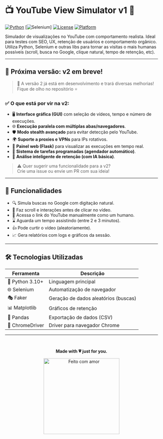 # 📺 YouTube View Simulator v1 🚀

[![Python](https://img.shields.io/badge/Python-3.10+-blue.svg?logo=python)](https://www.python.org/)
[![Selenium](https://img.shields.io/badge/Selenium-Automation-brightgreen.svg?logo=selenium)]
[![License](https://img.shields.io/badge/license-MIT-green.svg)](LICENSE)
[![Platform](https://img.shields.io/badge/platform-Windows%20/%20Linux%20/%20macOS-lightgrey.svg)]()

Simulador de visualizações no YouTube com comportamento realista. Ideal para testes com SEO, UX, retenção de usuários e comportamento orgânico.  
Utiliza Python, Selenium e outras libs para tornar as visitas o mais humanas possíveis (scroll, busca no Google, clique natural, tempo de retenção, etc).

---

## 🌟 Próxima versão: v2 em breve!

> 🚧 A versão 2 já está em desenvolvimento e trará diversas melhorias! Fique de olho no repositório ⭐

### ✅ O que está por vir na v2:

- 🖥️ **Interface gráfica (GUI)** com seleção de vídeos, tempo e número de execuções.
- 🌐 **Execução paralela com múltiplas abas/navegadores**.
- 🛡️ **Modo stealth avançado** para evitar detecção pelo YouTube.
- 🌍 **Suporte a proxies e VPNs** para IPs rotativos.
- 📡 **Painel web (Flask)** para visualizar as execuções em tempo real.
- 📁 **Sistema de tarefas programadas (agendador automático)**.
- 🧠 **Análise inteligente de retenção (com IA básica)**.

> ⚠️ Quer sugerir uma funcionalidade para a v2?  
> Crie uma issue ou envie um PR com sua ideia!

---

## 🧠 Funcionalidades

- 🔍 Simula buscas no Google com digitação natural.
- 🧭 Faz scroll e interações antes de clicar no vídeo.
- 🎯 Acessa o link do YouTube manualmente como um humano.
- ⌛ Aguarda um tempo assistindo (entre 2 e 3 minutos).
- 👍 Pode curtir o vídeo (aleatoriamente).
- 📈 Gera relatórios com logs e gráficos da sessão.

---

## 🛠️ Tecnologias Utilizadas

| Ferramenta | Descrição |
|------------|-----------|
| 🐍 Python 3.10+ | Linguagem principal |
| 🌐 Selenium | Automatização de navegador |
| 🎭 Faker | Geração de dados aleatórios (buscas) |
| 📊 Matplotlib | Gráficos de retenção |
| 📑 Pandas | Exportação de dados (CSV) |
| 🧪 ChromeDriver | Driver para navegador Chrome |

---
<br>
<center>

**Made with 💗 just for you.**

</center>
<p align="center">
  <img src="https://media.tenor.com/3sNxQuwVorUAAAAj/21oyenn21.gif" alt="Feito com amor" width="250"/>
</p>
